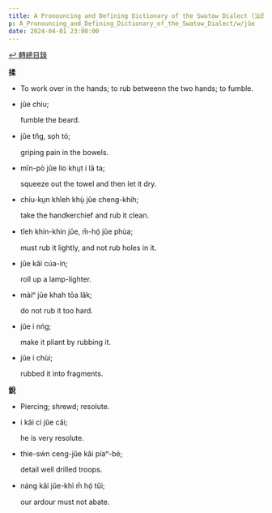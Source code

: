 ```yaml
---
title: A Pronouncing and Defining Dictionary of the Swatow Dialect (汕頭方言音義字典) / jûe
p: A_Pronouncing_and_Defining_Dictionary_of_the_Swatow_Dialect/w/jûe
date: 2024-04-01 23:00:00
---
```


[↩️ 轉總目錄](/A_Pronouncing_and_Defining_Dictionary_of_the_Swatow_Dialect)


**揉**
- To work over in the hands; to rub betweenn the two hands; to fumble.

- jûe chiu;

  fumble the beard.

- jûe tn̂g, so̤h tó;

  griping pain in the bowels.

- mīn-pò jûe lío khṳt i lā ta;

  squeeze out the towel and then let it dry.

- chíu-kṳn khîeh khṳ̀ jûe cheng-khih;

  take the handkerchief and rub it clean.

- tîeh khin-khin jûe, m̄-hó̤ jûe phùa;

  must rub it lightly, and not rub holes in it.

- jûe kâi cúa-ín;

  roll up a lamp-lighter.

- màiⁿ jûe khah tōa lâk;

  do not rub it too hard.

- jûe i nńg;

  make it pliant by rubbing it.

- jûe i chùi;

  rubbed it into fragments.

**銳**
- Piercing; shrewd; resolute.

- i kâi cí jŭe căi;

  he is very resolute.

- thie-sẃn ceng-jŭe kâi píaⁿ-bé;

  detail well drilled troops.

- náng kâi jŭe-khì m̄ hó̤ tŭi;

  our ardour must not abate.